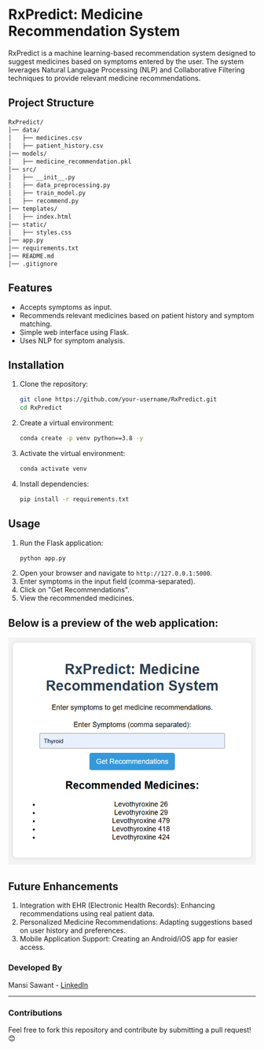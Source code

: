 # RxPredict: Medicine Recommendation System

RxPredict is a machine learning-based recommendation system designed to suggest medicines based on symptoms entered by the user. The system leverages Natural Language Processing (NLP) and Collaborative Filtering techniques to provide relevant medicine recommendations.

## Project Structure

```
RxPredict/
│── data/
│   ├── medicines.csv
│   ├── patient_history.csv
│── models/
│   ├── medicine_recommendation.pkl
│── src/
│   ├── __init__.py
│   ├── data_preprocessing.py
│   ├── train_model.py
│   ├── recommend.py
│── templates/
│   ├── index.html
│── static/
│   ├── styles.css
│── app.py
│── requirements.txt
│── README.md
│── .gitignore
```

## Features
- Accepts symptoms as input.
- Recommends relevant medicines based on patient history and symptom matching.
- Simple web interface using Flask.
- Uses NLP for symptom analysis.

## Installation

1. Clone the repository:
   ```sh
   git clone https://github.com/your-username/RxPredict.git
   cd RxPredict
   ```
2. Create a virtual environment:
   ```sh
   conda create -p venv python==3.8 -y
   ```
3. Activate the virtual environment:
   ```sh
   conda activate venv
   ```
4. Install dependencies:
   ```sh
   pip install -r requirements.txt
   ```

## Usage

1. Run the Flask application:
   ```sh
   python app.py
   ```
2. Open your browser and navigate to `http://127.0.0.1:5000`.
3. Enter symptoms in the input field (comma-separated).
4. Click on "Get Recommendations".
5. View the recommended medicines.

## Below is a preview of the web application:

![RxPredict Screenshot](image.png)

## Future Enhancements

1. Integration with EHR (Electronic Health Records): Enhancing recommendations using real patient data.
2. Personalized Medicine Recommendations: Adapting suggestions based on user history and preferences.
3. Mobile Application Support: Creating an Android/iOS app for easier access.

### Developed By
Mansi Sawant - [LinkedIn](https://www.linkedin.com/in/mansi/)  

---

###  Contributions
Feel free to fork this repository and contribute by submitting a pull request! 😊







